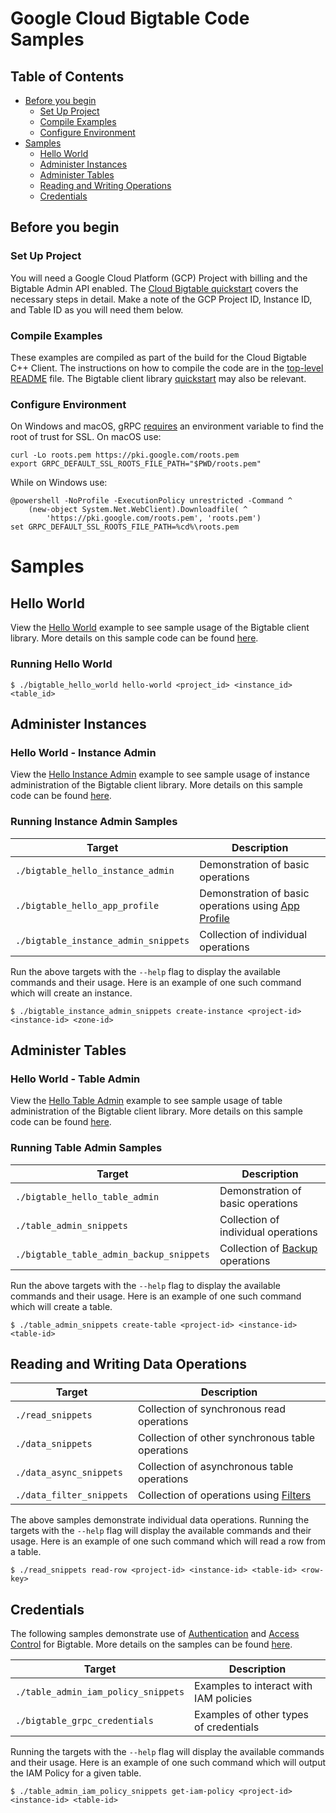 # Google Cloud Bigtable Code Samples

## Table of Contents

- [Before you begin](#before-you-begin)
  - [Set Up Project](#set-up-project)
  - [Compile Examples](#compile-examples)
  - [Configure Environment](#configure-environment)
- [Samples](#samples)
  - [Hello World](#hello-world)
  - [Administer Instances](#administer-instances)
  - [Administer Tables](#administer-tables)
  - [Reading and Writing Operations](#reading-and-writing-operations)
  - [Credentials](#credentials)

## Before you begin

### Set Up Project

You will need a Google Cloud Platform (GCP) Project with billing and the
Bigtable Admin API enabled. The
[Cloud Bigtable quickstart][cbt-doc-quickstart]
covers the necessary steps in detail. Make a note of the GCP Project ID,
Instance ID, and Table ID as you will need them below.

### Compile Examples

These examples are compiled as part of the build for the Cloud Bigtable C++
Client.  The instructions on how to compile the code are in the
[top-level README](/README.md) file. The Bigtable client library
[quickstart](/google/cloud/bigtable/quickstart/README.md) may also be relevant.

### Configure Environment

On Windows and macOS, gRPC [requires][grpc-roots-pem-bug] an environment variable
to find the root of trust for SSL. On macOS use:

```console
curl -Lo roots.pem https://pki.google.com/roots.pem
export GRPC_DEFAULT_SSL_ROOTS_FILE_PATH="$PWD/roots.pem"
```

While on Windows use:

```console
@powershell -NoProfile -ExecutionPolicy unrestricted -Command ^
    (new-object System.Net.WebClient).Downloadfile( ^
        'https://pki.google.com/roots.pem', 'roots.pem')
set GRPC_DEFAULT_SSL_ROOTS_FILE_PATH=%cd%\roots.pem
```

# Samples

## Hello World

View the [Hello World][hello-world-code] example to see sample usage of the
Bigtable client library. More details on this sample code can be found
[here][doxygen-hello-world].

### Running Hello World

```console
$ ./bigtable_hello_world hello-world <project_id> <instance_id> <table_id>
```

## Administer Instances

### Hello World - Instance Admin

View the [Hello Instance Admin][instance-admin-code] example to see sample usage of instance
administration of the Bigtable client library. More details on this sample code can be found
[here][doxygen-instance-admin].

### Running Instance Admin Samples

| Target                               | Description                         |
| ------------------------------------ | ----------------------------------- |
| `./bigtable_hello_instance_admin`    | Demonstration of basic operations   |
| `./bigtable_hello_app_profile`       | Demonstration of basic operations using [App Profile][cbt-doc-app-profiles] |
| `./bigtable_instance_admin_snippets` | Collection of individual operations |

Run the above targets with the `--help` flag to display the available commands and their usage.
Here is an example of one such command which will create an instance.

```console
$ ./bigtable_instance_admin_snippets create-instance <project-id> <instance-id> <zone-id>
```

## Administer Tables

### Hello World - Table Admin

View the [Hello Table Admin][table-admin-code] example to see sample usage of table
administration of the Bigtable client library. More details on this sample code can be found [here][doxygen-table-admin].

### Running Table Admin Samples

| Target                                   | Description                         |
| ---------------------------------------- | ----------------------------------- |
| `./bigtable_hello_table_admin`           | Demonstration of basic operations   |
| `./table_admin_snippets`                 | Collection of individual operations |
| `./bigtable_table_admin_backup_snippets` | Collection of [Backup][cbt-doc-backups] operations |

Run the above targets with the `--help` flag to display the available commands and their usage.
Here is an example of one such command which will create a table.
```console
$ ./table_admin_snippets create-table <project-id> <instance-id> <table-id>
```

## Reading and Writing Data Operations

| Target                   | Description                                      |
| ------------------------ | ------------------------------------------------ |
| `./read_snippets`        | Collection of synchronous read operations        |
| `./data_snippets`        | Collection of other synchronous table operations |
| `./data_async_snippets`  | Collection of asynchronous table operations      |
| `./data_filter_snippets` | Collection of operations using [Filters][cbt-doc-filters] |

The above samples demonstrate individual data operations. Running the targets with
the `--help` flag will display the available commands and their usage. Here is an example of one
such command which will read a row from a table.

```console
$ ./read_snippets read-row <project-id> <instance-id> <table-id> <row-key>
```

## Credentials

The following samples demonstrate use of [Authentication][cbt-doc-authentication]
and [Access Control][cbt-doc-access-control] for Bigtable. More details on the samples
can be found [here][doxygen-grpc].

| Target                              | Description                            |
| ----------------------------------- | -------------------------------------- |
| `./table_admin_iam_policy_snippets` | Examples to interact with IAM policies |
| `./bigtable_grpc_credentials`       | Examples of other types of credentials |

 Running the targets with the `--help` flag will display the available commands and their usage. Here is an example of one such command which will output the IAM Policy for a given table.

```console
$ ./table_admin_iam_policy_snippets get-iam-policy <project-id> <instance-id> <table-id>
```

[hello-world-code]: bigtable_hello_world.cc
[instance-admin-code]: bigtable_hello_instance_admin.cc
[table-admin-code]: bigtable_hello_table_admin.cc
[grpc-roots-pem-bug]: https://github.com/grpc/grpc/issues/16571
[cbt-doc-quickstart]: https://cloud.google.com/bigtable/docs/quickstart-cbt
[cbt-doc-app-profiles]: https://cloud.google.com/bigtable/docs/app-profiles
[cbt-doc-backups]: https://cloud.google.com/bigtable/docs/backups
[cbt-doc-filters]: https://cloud.google.com/bigtable/docs/filters
[cbt-doc-authentication]: https://cloud.google.com/bigtable/docs/authentication
[cbt-doc-access-control]: https://cloud.google.com/bigtable/docs/access-control
[doxygen-hello-world]: https://googleapis.dev/cpp/google-cloud-bigtable/latest/bigtable-hello-world.html
[doxygen-instance-admin]: https://googleapis.dev/cpp/google-cloud-bigtable/latest/bigtable-hello-instance-admin.html
[doxygen-table-admin]: https://googleapis.dev/cpp/google-cloud-bigtable/latest/bigtable-hello-table-admin.html
[doxygen-grpc]: https://googleapis.dev/cpp/google-cloud-bigtable/latest/bigtable-samples-grpc-credentials.html
